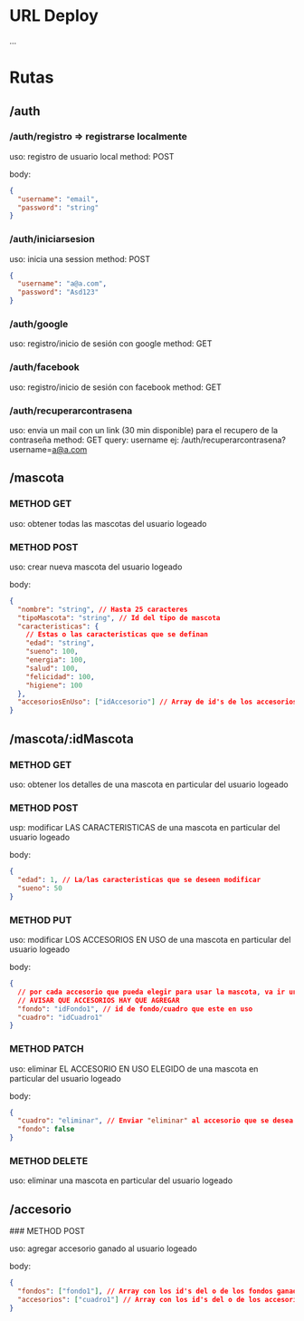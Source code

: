 # URL Deploy

...

# Rutas

## /auth

### /auth/registro => registrarse localmente

uso: registro de usuario local
method: POST

body:

```json
{
  "username": "email",
  "password": "string"
}
```

### /auth/iniciarsesion

uso: inicia una session
method: POST

```json
{
  "username": "a@a.com",
  "password": "Asd123"
}
```

### /auth/google

uso: registro/inicio de sesión con google
method: GET

### /auth/facebook

uso: registro/inicio de sesión con facebook
method: GET

### /auth/recuperarcontrasena

uso: envia un mail con un link (30 min disponible) para el recupero de la contraseña
method: GET
query: username ej: /auth/recuperarcontrasena?username=a@a.com

## /mascota

### METHOD GET

uso: obtener todas las mascotas del usuario logeado

### METHOD POST

uso: crear nueva mascota del usuario logeado

body:

```json
{
  "nombre": "string", // Hasta 25 caracteres
  "tipoMascota": "string", // Id del tipo de mascota
  "caracteristicas": {
    // Estas o las caracteristicas que se definan
    "edad": "string",
    "sueno": 100,
    "energia": 100,
    "salud": 100,
    "felicidad": 100,
    "higiene": 100
  },
  "accesoriosEnUso": ["idAccesorio"] // Array de id's de los accesorios en uso
}
```

## /mascota/:idMascota

### METHOD GET

uso: obtener los detalles de una mascota en particular del usuario logeado

### METHOD POST

usp: modificar LAS CARACTERISTICAS de una mascota en particular del usuario logeado

body:

```json
{
  "edad": 1, // La/las caracteristicas que se deseen modificar
  "sueno": 50
}
```

### METHOD PUT

uso: modificar LOS ACCESORIOS EN USO de una mascota en particular del usuario logeado

body:

```json
{
  // por cada accesorio que pueda elegir para usar la mascota, va ir una propiedad
  // AVISAR QUE ACCESORIOS HAY QUE AGREGAR
  "fondo": "idFondo1", // id de fondo/cuadro que este en uso
  "cuadro": "idCuadro1"
}
```

### METHOD PATCH

uso: eliminar EL ACCESORIO EN USO ELEGIDO de una mascota en particular del usuario logeado

body:

```json
{
  "cuadro": "eliminar", // Enviar "eliminar" al accesorio que se desea dejar de usar
  "fondo": false
}
```

### METHOD DELETE

uso: eliminar una mascota en particular del usuario logeado

## /accesorio

### METHOD POST

uso: agregar accesorio ganado al usuario logeado

body:

```json
{
  "fondos": ["fondo1"], // Array con los id's del o de los fondos ganados
  "accesorios": ["cuadro1"] // Array con los id's del o de los accesorios ganados
}
```
